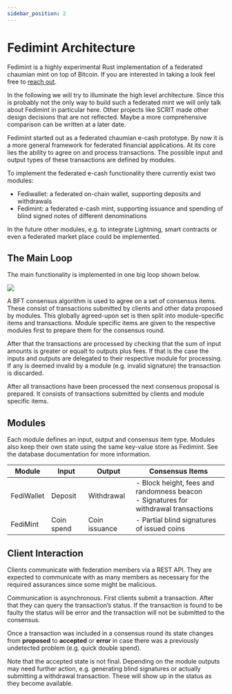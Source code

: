 ```yaml
---
sidebar_position: 2
---
```


# Fedimint Architecture

Fedimint is a highly experimental Rust implementation of a federated chaumian mint on top of Bitcoin. If you are interested in taking a look feel free to [reach out](mailto:elsirion@protonmail.com).

In the following we will try to illuminate the high level architecture. Since this is probably not the only way to build such a federated mint we will only talk about Fedimint in particular here. Other projects like SCRIT made other design decisions that are not reflected. Maybe a more comprehensive comparison can be written at a later date.

Fedimint started out as a federated chaumian e-cash prototype. By now it is a more general framework for federated financial applications. At its core lies the ability to agree on and process transactions. The possible input and output types of these transactions are defined by modules.

To implement the federated e-cash functionality there currently exist two modules:

- Fediwallet: a federated on-chain wallet, supporting deposits and withdrawals
- Fedimint: a federated e-cash mint, supporting issuance and spending of blind signed notes of different denominations

In the future other modules, e.g. to integrate Lightning, smart contracts or even a federated market place could be implemented.

## The Main Loop

The main functionality is implemented in one big loop shown below.

<div style={{textAlign: 'center'}}>

![](/img/architecture.svg)

</div>

A BFT consensus algorithm is used to agree on a set of consensus items. These consist of transactions submitted by clients and other data proposed by modules. This globally agreed-upon set is then split into module-specific items and transactions. Module specific items are given to the respective modules first to prepare them for the consensus round.

After that the transactions are processed by checking that the sum of input amounts is greater or equalt to outputs plus fees. If that is the case the inputs and outputs are delegated to their respective module for processing. If any is deemed invalid by a module (e.g. invalid signature) the transaction is discarded.

After all transactions have been processed the next consensus proposal is prepared. It consists of transactions submitted by clients and module specific items.

## Modules

Each module defines an input, output and consensus item type. Modules also keep their own state using the same key-value store as Fedimint. See the database documentation for more information.

| Module     | Input      | Output        | Consensus Items                                                                           |
| ---------- | ---------- | ------------- | ----------------------------------------------------------------------------------------- |
| FediWallet | Deposit    | Withdrawal    | - Block height, fees and randomness beacon <br />- Signatures for withdrawal transactions |
| FediMint   | Coin spend | Coin issuance | - Partial blind signatures of issued coins                                                |

## Client Interaction

Clients communicate with federation members via a REST API. They are expected to communicate with as many members as necessary for the required assurances since some might be malicious.

Communication is asynchronous. First clients submit a transaction. After that they can query the transaction’s status. If the transaction is found to be faulty the status will be error and the transaction will not be submitted to the consensus.

Once a transaction was included in a consensus round its state changes from **proposed** to **accepted** or **error** in case there was a previously undetected problem (e.g. quick double spend).

Note that the accepted state is not final. Depending on the module outputs may need further action, e.g. generating blind signatures or actually submitting a withdrawal transaction. These will show up in the status as they become available.
